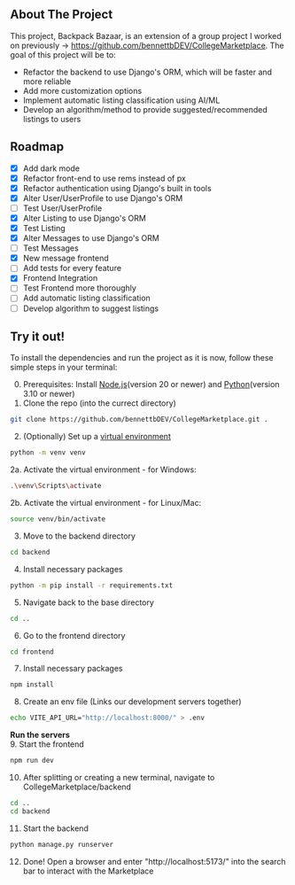 <!-- ABOUT THE PROJECT -->
## About The Project
This project, Backpack Bazaar, is an extension of a group project I worked on previously -> https://github.com/bennettbDEV/CollegeMarketplace. The goal of this project will be to: 
- Refactor the backend to use Django's ORM, which will be faster and more reliable
- Add more customization options
- Implement automatic listing classification using AI/ML
- Develop an algorithm/method to provide suggested/recommended listings to users

## Roadmap

- [X] Add dark mode
- [X] Refactor front-end to use rems instead of px
- [X] Refactor authentication using Django's built in tools
- [X] Alter User/UserProfile to use Django's ORM
- [ ] Test User/UserProfile
- [X] Alter Listing to use Django's ORM
- [X] Test Listing
- [X] Alter Messages to use Django's ORM
- [ ] Test Messages
- [X] New message frontend
- [ ] Add tests for every feature
- [X] Frontend Integration
- [ ] Test Frontend more thoroughly
- [ ] Add automatic listing classification
- [ ] Develop algorithm to suggest listings

## Try it out!
To install the dependencies and run the project as it is now, follow these simple steps in your terminal:

0. Prerequisites:
Install [Node.js](https://nodejs.org/en/download/package-manager)(version 20 or newer) and [Python](https://www.python.org/downloads/)(version 3.10 or newer)
1. Clone the repo (into the currect directory)
```sh
git clone https://github.com/bennettbDEV/CollegeMarketplace.git .
```
2. (Optionally) Set up a [virtual environment](https://www.freecodecamp.org/news/how-to-setup-virtual-environments-in-python/)
```sh
python -m venv venv
```
2a. Activate the virtual environment - for Windows:
```sh
.\venv\Scripts\activate
```
2b. Activate the virtual environment - for Linux/Mac:
```sh
source venv/bin/activate
```
3. Move to the backend directory 
```sh
cd backend
```
4. Install necessary packages
```sh
python -m pip install -r requirements.txt
```
5. Navigate back to the base directory
```sh
cd ..
```
6. Go to the frontend directory
```sh
cd frontend
```
7. Install necessary packages
```sh
npm install
```
8. Create an env file (Links our development servers together)
```sh
echo VITE_API_URL="http://localhost:8000/" > .env
```
**Run the servers** <br/>
9. Start the frontend
```sh
npm run dev
```
10. After splitting or creating a new terminal, navigate to CollegeMarketplace/backend
```sh
cd ..
cd backend
```
11. Start the backend
```sh
python manage.py runserver
```
12. Done!
    Open a browser and enter "http://localhost:5173/" into the search bar to interact with the Marketplace
